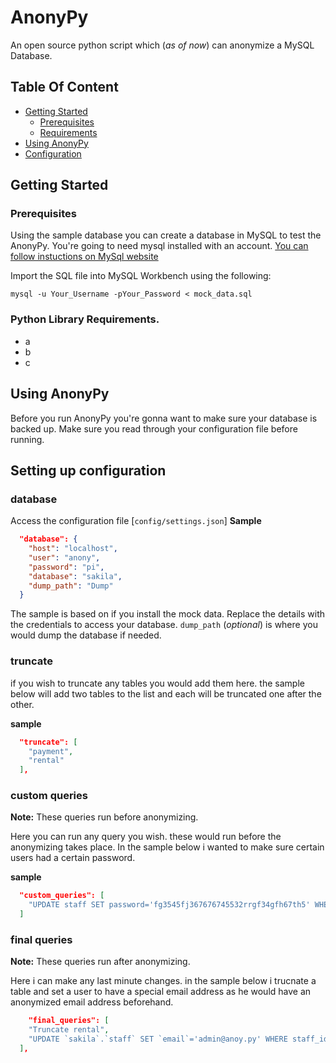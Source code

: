 # AnonyPy
An open source python script which (_as of now_) can anonymize a MySQL Database.

## Table Of Content
- [Getting Started](#Getting-Started)
    - [Prerequisites](#Prerequisites)
    - [Requirements](#python-library-requirements)
- [Using AnonyPy](#Using-AnonyPy)
- [Configuration](#Setting-up-configuration)


## Getting Started


### Prerequisites
Using the sample database you can create a database in MySQL to test the AnonyPy.
You're going to need mysql installed with an account. [You can follow instuctions on MySql website](https://dev.mysql.com/downloads/installer/)

Import the SQL file into MySQL Workbench using the following:

```
mysql -u Your_Username -pYour_Password < mock_data.sql
```

### Python Library Requirements.
- a
- b
- c

## Using AnonyPy
Before you run AnonyPy you're gonna want to make sure your database is backed up.
Make sure you read through your configuration file before running.


## Setting up configuration 
### database
Access the configuration file [`config/settings.json`] 
**Sample**
```json
  "database": {
    "host": "localhost",
    "user": "anony",
    "password": "pi",
    "database": "sakila",
    "dump_path": "Dump"
  }
```
The sample is based on if you install the mock data. Replace the details with the credentials to access your database.
`dump_path` (_optional_) is where you would dump the database if needed.

### truncate
if you wish to truncate any tables you would add them here. 
the sample below will add two tables to the list and each will be truncated one after the other. 

**sample**
```json
  "truncate": [
    "payment",
    "rental"
  ],
```

### custom queries
**Note:** These queries run before anonymizing.

Here you can run any query you wish. these would run before the anonymizing takes place. In the sample below i wanted to make sure certain users had a certain password.

**sample**
```json
  "custom_queries": [
    "UPDATE staff SET password='fg3545fj367676745532rrgf34gfh67th5' WHERE staff_id=1;"
  ]
```

### final queries
**Note:** These queries run after anonymizing.

Here i can make any last minute changes. in the sample below i trucnate a table and set a user to have a special email address as he would have an anonymized email address beforehand.

```json
    "final_queries": [
    "Truncate rental",
    "UPDATE `sakila`.`staff` SET `email`='admin@anoy.py' WHERE staff_id=1;"
  ],
```

